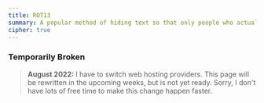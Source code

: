 ```yaml
---
title: ROT13
summary: A popular method of hiding text so that only people who actually take the time to decode it can actually read it.  You swap letters; A becomes N, and N becomes A.  It was quite popular on bulletin board systems and Usenet newsgroups.  You can do it with the cryptogram solver also, if you make A=N, B=O, C=P, etc.
cipher: true
---
```


### Temporarily Broken

> **August 2022:** I have to switch web hosting providers. This page will be
> rewritten in the upcoming weeks, but is not yet ready. Sorry, I don't have
> lots of free time to make this change happen faster.
